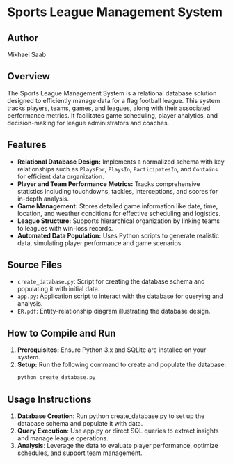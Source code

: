 # Sports League Management System

## Author
Mikhael Saab

## Overview
The Sports League Management System is a relational database solution designed to efficiently manage data for a flag football league. This system tracks players, teams, games, and leagues, along with their associated performance metrics. It facilitates game scheduling, player analytics, and decision-making for league administrators and coaches.

## Features
- **Relational Database Design:** Implements a normalized schema with key relationships such as `PlaysFor`, `PlaysIn`, `ParticipatesIn`, and `Contains` for efficient data organization.
- **Player and Team Performance Metrics:** Tracks comprehensive statistics including touchdowns, tackles, interceptions, and scores for in-depth analysis.
- **Game Management:** Stores detailed game information like date, time, location, and weather conditions for effective scheduling and logistics.
- **League Structure:** Supports hierarchical organization by linking teams to leagues with win-loss records.
- **Automated Data Population:** Uses Python scripts to generate realistic data, simulating player performance and game scenarios.

## Source Files
- `create_database.py`: Script for creating the database schema and populating it with initial data.
- `app.py`: Application script to interact with the database for querying and analysis.
- `ER.pdf`: Entity-relationship diagram illustrating the database design.

## How to Compile and Run
1. **Prerequisites:** Ensure Python 3.x and SQLite are installed on your system.
2. **Setup:** Run the following command to create and populate the database:
   ```bash
   python create_database.py

## Usage Instructions
1. **Database Creation**: Run python create_database.py to set up the database schema and populate it with data.
2. **Query Execution**: Use app.py or direct SQL queries to extract insights and manage league operations.
3. **Analysis**: Leverage the data to evaluate player performance, optimize schedules, and support team management.
